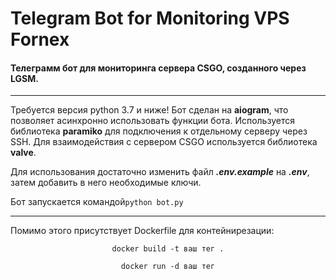 # Telegram Bot for Monitoring VPS Fornex

<h4>Телеграмм бот для мониторинга сервера CSGO, созданного через LGSM.</h4>
<hr>
Требуется версия python 3.7 и ниже!
Бот сделан на <b>aiogram</b>, что позволяет асинхронно использовать функции бота.
Используется библиотека <b>paramiko</b> для подключения к отдельному серверу через SSH.
Для взаимодействия с сервером CSGO используется библиотека <b>valve</b>.

Для использования достаточно изменить файл <b><i>.env.example</i></b> на <b><i>.env</i></b>, затем добавить в него необходимые ключи.

Бот запускается командой<code>python bot.py</code>
<hr>

Помимо этого присутствует Dockerfile для контейнирезации:
<p style='text-align: center;'><code>docker build -t ваш тег .</code></p>
<p style="text-align: center;"><code>docker run -d ваш тег</code></p>